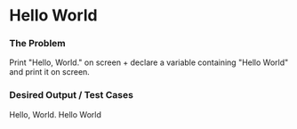 # Hello World

### The Problem

Print "Hello, World." on screen + declare a variable containing "Hello World" and print it on screen.

### Desired Output / Test Cases

Hello, World. Hello World
